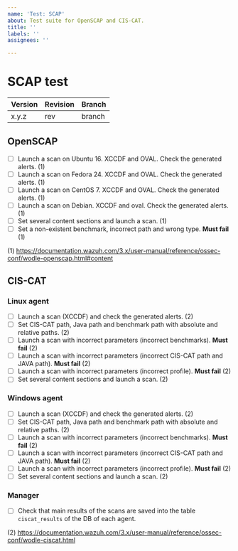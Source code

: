 ```yaml
---
name: 'Test: SCAP'
about: Test suite for OpenSCAP and CIS-CAT.
title: ''
labels: ''
assignees: ''

---
```


# SCAP test

| Version | Revision | Branch |
| --- | --- | --- |
| x.y.z | rev | branch |

## OpenSCAP

- [ ] Launch a scan on Ubuntu 16.
XCCDF and OVAL. Check the generated alerts. (1)
- [ ] Launch a scan on Fedora 24.
XCCDF and OVAL. Check the generated alerts. (1)
- [ ] Launch a scan on CentOS 7.
XCCDF and OVAL. Check the generated alerts. (1)
- [ ] Launch a scan on Debian.
XCCDF and oval. Check the generated alerts. (1)
- [ ] Set several content sections and launch a scan. (1)
- [ ] Set a non-existent benchmark, incorrect path and wrong type. **Must fail** (1)

(1) https://documentation.wazuh.com/3.x/user-manual/reference/ossec-conf/wodle-openscap.html#content

## CIS-CAT

### Linux agent

- [ ] Launch a scan (XCCDF) and check the generated alerts. (2)
- [ ] Set CIS-CAT path, Java path and benchmark path with absolute and relative paths. (2)
- [ ] Launch a scan with incorrect parameters (incorrect benchmarks). **Must fail** (2)
- [ ] Launch a scan with incorrect parameters (incorrect CIS-CAT path and JAVA path). **Must fail** (2)
- [ ] Launch a scan with incorrect parameters (incorrect profile). **Must fail** (2)
- [ ] Set several content sections and launch a scan. (2)

### Windows agent

- [ ] Launch a scan (XCCDF) and check the generated alerts. (2)
- [ ] Set CIS-CAT path, Java path and benchmark path with absolute and relative paths. (2)
- [ ] Launch a scan with incorrect parameters (incorrect benchmarks). **Must fail** (2)
- [ ] Launch a scan with incorrect parameters (incorrect CIS-CAT path and JAVA path). **Must fail** (2)
- [ ] Launch a scan with incorrect parameters (incorrect profile). **Must fail** (2)
- [ ] Set several content sections and launch a scan. (2)

### Manager

- [ ] Check that main results of the scans are saved into the table `ciscat_results` of the DB of each agent.

(2) https://documentation.wazuh.com/3.x/user-manual/reference/ossec-conf/wodle-ciscat.html
